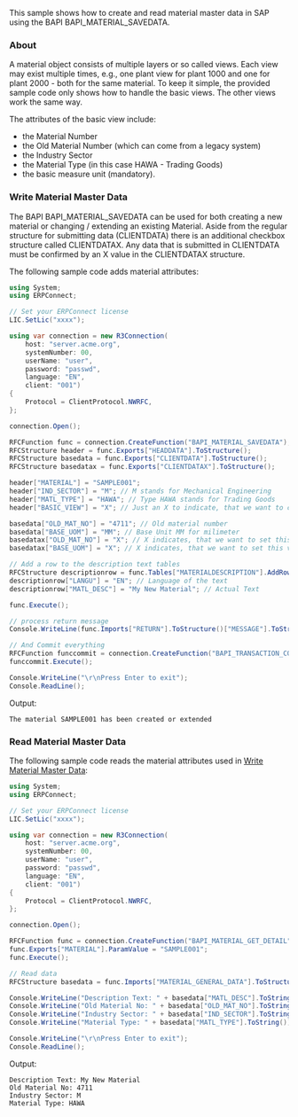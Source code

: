 This sample shows how to create and read material master data in SAP using the BAPI BAPI_MATERIAL_SAVEDATA.

### About

A material object consists of multiple layers or so called views. Each view may exist multiple times, e.g., one plant view for plant 1000 and one for plant 2000 - both for the same material. To keep it simple, the provided sample code only shows how to handle the basic views. The other views work the same way.

The attributes of the basic view include:

- the Material Number
- the Old Material Number (which can come from a legacy system)
- the Industry Sector
- the Material Type (in this case HAWA - Trading Goods)
- the basic measure unit (mandatory).

### Write Material Master Data

The BAPI BAPI_MATERIAL_SAVEDATA can be used for both creating a new material or changing / extending an existing Material. Aside from the regular structure for submitting data (CLIENTDATA) there is an additional checkbox structure called CLIENTDATAX. Any data that is submitted in CLIENTDATA must be confirmed by an X value in the CLIENTDATAX structure.

The following sample code adds material attributes:

```csharp
using System;
using ERPConnect;

// Set your ERPConnect license
LIC.SetLic("xxxx");

using var connection = new R3Connection(
    host: "server.acme.org",
    systemNumber: 00,
    userName: "user",
    password: "passwd",
    language: "EN",
    client: "001")
{
    Protocol = ClientProtocol.NWRFC,
};

connection.Open();

RFCFunction func = connection.CreateFunction("BAPI_MATERIAL_SAVEDATA");
RFCStructure header = func.Exports["HEADDATA"].ToStructure();
RFCStructure basedata = func.Exports["CLIENTDATA"].ToStructure();
RFCStructure basedatax = func.Exports["CLIENTDATAX"].ToStructure();

header["MATERIAL"] = "SAMPLE001";
header["IND_SECTOR"] = "M"; // M stands for Mechanical Engineering
header["MATL_TYPE"] = "HAWA"; // Type HAWA stands for Trading Goods
header["BASIC_VIEW"] = "X"; // Just an X to indicate, that we want to create the basic view

basedata["OLD_MAT_NO"] = "4711"; // Old material number
basedata["BASE_UOM"] = "MM"; // Base Unit MM for milimeter
basedatax["OLD_MAT_NO"] = "X"; // X indicates, that we want to set this value
basedatax["BASE_UOM"] = "X"; // X indicates, that we want to set this value

// Add a row to the description text tables
RFCStructure descriptionrow = func.Tables["MATERIALDESCRIPTION"].AddRow();
descriptionrow["LANGU"] = "EN"; // Language of the text
descriptionrow["MATL_DESC"] = "My New Material"; // Actual Text

func.Execute();

// process return message
Console.WriteLine(func.Imports["RETURN"].ToStructure()["MESSAGE"].ToString());

// And Commit everything
RFCFunction funccommit = connection.CreateFunction("BAPI_TRANSACTION_COMMIT");
funccommit.Execute();

Console.WriteLine("\r\nPress Enter to exit");
Console.ReadLine();

```

Output:

```text
The material SAMPLE001 has been created or extended

```

### Read Material Master Data

The following sample code reads the material attributes used in [Write Material Master Data](#write-material-master-data):

```csharp
using System;
using ERPConnect;

// Set your ERPConnect license
LIC.SetLic("xxxx");

using var connection = new R3Connection(
    host: "server.acme.org",
    systemNumber: 00,
    userName: "user",
    password: "passwd",
    language: "EN",
    client: "001")
{
    Protocol = ClientProtocol.NWRFC,
};

connection.Open();

RFCFunction func = connection.CreateFunction("BAPI_MATERIAL_GET_DETAIL");
func.Exports["MATERIAL"].ParamValue = "SAMPLE001";
func.Execute();

// Read data
RFCStructure basedata = func.Imports["MATERIAL_GENERAL_DATA"].ToStructure();

Console.WriteLine("Description Text: " + basedata["MATL_DESC"].ToString());
Console.WriteLine("Old Material No: " + basedata["OLD_MAT_NO"].ToString());
Console.WriteLine("Industry Sector: " + basedata["IND_SECTOR"].ToString());
Console.WriteLine("Material Type: " + basedata["MATL_TYPE"].ToString());

Console.WriteLine("\r\nPress Enter to exit");
Console.ReadLine();

```

Output:

```text
Description Text: My New Material
Old Material No: 4711
Industry Sector: M
Material Type: HAWA

```
